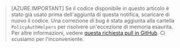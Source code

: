 > [AZURE.IMPORTANT]
	Se il codice disponibile in questo articolo è stato già usato prima dell'aggiunta di questa notifica, scaricare di nuovo il codice. Una correzione di bug è stata aggiunta alla cartella `PolicyAuthHelpers` per risolvere un'eccezione di memoria esaurita. Per altre informazioni, vedere [questa richiesta pull in GitHub](https://github.com/AzureADQuickStarts/B2C-WebApp-OpenIdConnect-DotNet/pull/4). Ci scusiamo per l'inconveniente.